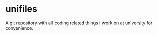 # unifiles

A git repository with all coding related things I work on at university for convenience.
